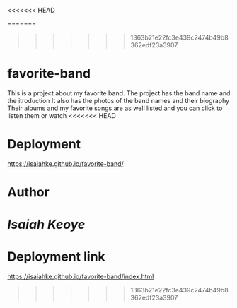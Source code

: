 <<<<<<< HEAD

=======
>>>>>>> 1363b21e22fc3e439c2474b49b8362edf23a3907
# favorite-band #
This is a project about my favorite band.
The project has the band name and the itroduction
It also has the photos of the band names and their biography
Their albums and my favorite songs are as well listed and you can click to listen them or watch
<<<<<<< HEAD

# Deployment #
<https://isaiahke.github.io/favorite-band/>

# Author #
*Isaiah Keoye*
=======
# Deployment link #
<https://isaiahke.github.io/favorite-band/index.html>
>>>>>>> 1363b21e22fc3e439c2474b49b8362edf23a3907
